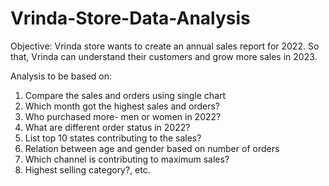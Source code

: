 # Vrinda-Store-Data-Analysis
Objective:
Vrinda store wants to create an annual sales report for 2022. So that, Vrinda can understand their customers and grow more sales in 2023.

Analysis to be based on:

1. Compare the sales and orders using single chart
2. Which month got the highest sales and orders? 
3. Who purchased more- men or women in 2022? 
4. What are different order status in 2022? 
5. List top 10 states contributing to the sales?
6. Relation between age and gender based on number of orders
7. Which channel is contributing to maximum sales? 
8. Highest selling category?, etc.
